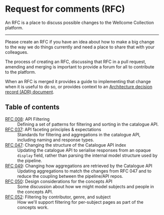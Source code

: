# Request for comments (RFC)

An RFC is a place to discuss possible changes to the Wellcome Collection platform.

---

Please create an RFC if you have an idea about how to make a big change to the way we do things currently and need a place to share that with your colleagues.

The process of creating an RFC, discussing that RFC in a pull request, amending and merging is important to provide a forum for all to contribute to the platform.

When an RFC is merged it provides a guide to implementing that change when it is useful to do so, or provides context to an [Architecture decision record (ADR) document](../adr/README.md).

## Table of contents

<dl>
  <dt>
    <a href="./008-api-filtering">RFC 008</a>: API Filtering
  </dt>
  <dd>
    Defining a set of patterns for filtering and sorting in the catalogue API.
  </dd>

  <dt>
    <a href="./037-api-faceting-principles">RFC 037</a>: API faceting principles & expectations
  </dt>
  <dd>
    Standards for filtering and aggregations in the catalogue API, including naming and response types.
  </dd>

  <dt>
    <a href="./047-catalogue-api-index-structure">RFC 047</a>: Changing the structure of the Catalogue API index
  </dt>
  <dd>
    Updating the catalogue API to serialise responses from an opaque <code>display</code> field, rather than parsing the internal model structure used by the pipeline.
  </dd>

  <dt>
    <a href="./049-catalogue-api-aggregations-modelling">RFC 049</a>: Changing how aggregations are retrieved by the Catalogue API
  </dt>
  <dd>
    Updating aggregations to match the changes from RFC 047 and to reduce the coupling between the pipeline/API repos.
  </dd>

  <dt>
    <a href="./050-concepts-api">RFC 050</a>: Design considerations for the concepts API
  </dt>
  <dd>
    Some discussion about how we might model subjects and people in the concepts API.
  </dd>

  <dt>
    <a href="./052-filtering-by-subject">RFC 052</a>: Filtering by contributor, genre, and subject
  </dt>
  <dd>
    How we'll support filtering for per-subject pages as part of the concepts work.
  </dd>
</dl>
